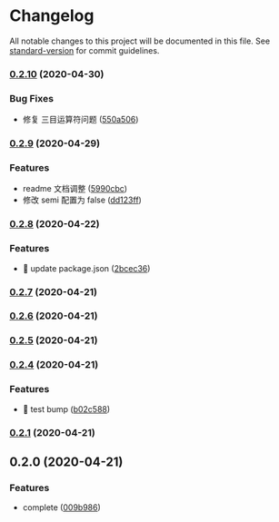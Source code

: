 # Changelog

All notable changes to this project will be documented in this file. See [standard-version](https://github.com/conventional-changelog/standard-version) for commit guidelines.

### [0.2.10](https://github.com/ZhihaoLau/eslint-config-yyl-vue/compare/v0.2.9...v0.2.10) (2020-04-30)


### Bug Fixes

* 修复 三目运算符问题 ([550a506](https://github.com/ZhihaoLau/eslint-config-yyl-vue/commit/550a50676fb3522d23ca1c58af9096a17fcbd630))

### [0.2.9](https://github.com/ZhihaoLau/eslint-config-yyl-vue/compare/v0.2.8...v0.2.9) (2020-04-29)


### Features

* readme 文档调整 ([5990cbc](https://github.com/ZhihaoLau/eslint-config-yyl-vue/commit/5990cbc5b972a1e4a80baa3b8c568c40427bc279))
* 修改 semi 配置为 false ([dd123ff](https://github.com/ZhihaoLau/eslint-config-yyl-vue/commit/dd123ff0b336bbb8dee5b6e01419895a3c50fe42))

### [0.2.8](https://github.com/ZhihaoLau/eslint-config-yyl-vue/compare/v0.2.7...v0.2.8) (2020-04-22)


### Features

* 🎸 update package.json ([2bcec36](https://github.com/ZhihaoLau/eslint-config-yyl-vue/commit/2bcec368476034108f1876b42e29a764922c36e3))

### [0.2.7](https://github.com/ZhihaoLau/eslint-config-yyl-vue/compare/v0.2.6...v0.2.7) (2020-04-21)

### [0.2.6](https://github.com/ZhihaoLau/eslint-config-yyl-vue/compare/v0.2.5...v0.2.6) (2020-04-21)

### [0.2.5](https://github.com/ZhihaoLau/eslint-config-yyl-vue/compare/v0.2.4...v0.2.5) (2020-04-21)

### [0.2.4](https://github.com/ZhihaoLau/eslint-config-yyl-vue/compare/v0.2.3...v0.2.4) (2020-04-21)


### Features

* 🎸 test bump ([b02c588](https://github.com/ZhihaoLau/eslint-config-yyl-vue/commit/b02c5888e0f888a29d0145f6f88a7a27f57d2094))

### [0.2.1](https://github.com/ZhihaoLau/eslint-config-yyl-vue/compare/v0.2.0...v0.2.1) (2020-04-21)

## 0.2.0 (2020-04-21)


### Features

* complete ([009b986](https://github.com/ZhihaoLau/eslint-config-yyl-vue/commit/009b9863a41e127c84cbff6d552a126212420c2a))
